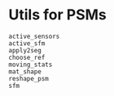 # Utils for PSMs

```@docs
active_sensors
active_sfm
apply2seg
choose_ref
moving_stats
mat_shape
reshape_psm
sfm
```